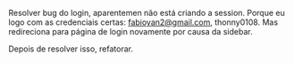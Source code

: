 
Resolver bug do login, aparentemen não está criando a session. Porque eu logo com as credenciais certas: fabioyan2@gmail.com, thonny0108. Mas redireciona para página de login novamente por causa da sidebar.

Depois de resolver isso, refatorar.

